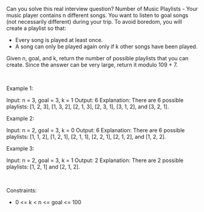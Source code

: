 Can you solve this real interview question? Number of Music Playlists - Your music player contains n different songs. You want to listen to goal songs (not necessarily different) during your trip. To avoid boredom, you will create a playlist so that:

 * Every song is played at least once.
 * A song can only be played again only if k other songs have been played.

Given n, goal, and k, return the number of possible playlists that you can create. Since the answer can be very large, return it modulo 109 + 7.

 

Example 1:


Input: n = 3, goal = 3, k = 1
Output: 6
Explanation: There are 6 possible playlists: [1, 2, 3], [1, 3, 2], [2, 1, 3], [2, 3, 1], [3, 1, 2], and [3, 2, 1].


Example 2:


Input: n = 2, goal = 3, k = 0
Output: 6
Explanation: There are 6 possible playlists: [1, 1, 2], [1, 2, 1], [2, 1, 1], [2, 2, 1], [2, 1, 2], and [1, 2, 2].


Example 3:


Input: n = 2, goal = 3, k = 1
Output: 2
Explanation: There are 2 possible playlists: [1, 2, 1] and [2, 1, 2].


 

Constraints:

 * 0 <= k < n <= goal <= 100